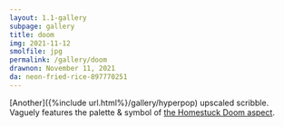 ```yaml
---
layout: 1.1-gallery
subpage: gallery
title: doom
img: 2021-11-12
smolfile: jpg
permalink: /gallery/doom
drawnon: November 11, 2021
da: neon-fried-rice-897770251
---
```

[Another]({%include url.html%}/gallery/hyperpop) upscaled scribble. Vaguely features the palette & symbol of <a href="http://hs.hiveswap.com/ezodiac/aboutaspects.php" class="ext">the Homestuck Doom aspect</a>.
